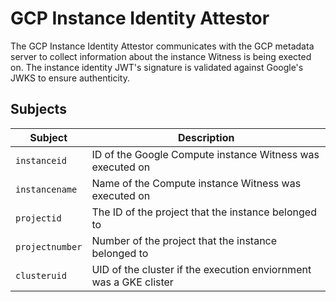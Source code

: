 # GCP Instance Identity Attestor

The GCP Instance Identity Attestor communicates with the GCP metadata server to collect information
about the instance Witness is being exected on. The instance identity JWT's signature is validated
against Google's JWKS to ensure authenticity.

## Subjects

| Subject | Description |
| ------- | ----------- |
| `instanceid` | ID of the Google Compute instance Witness was executed on |
| `instancename` | Name of the Compute instance Witness was executed on |
| `projectid` | The ID of the project that the instance belonged to |
| `projectnumber` | Number of the project that the instance belonged to |
| `clusteruid` | UID of the cluster if the execution enviornment was a GKE clister |
